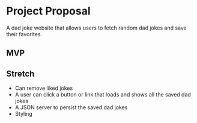 # Project Proposal

A dad joke website that allows users to fetch random dad jokes and save their favorites.

## MVP
<!-- - A user can load the web page and see a dad joke on load -->
<!-- - A user can click a button to load a new dad joke -->

## Stretch
<!-- - Users can temporarily save dad jokes in an array - like button -->
- Can remove liked jokes
- A user can click a button or link that loads and shows all the saved dad jokes
- A JSON server to persist the saved dad jokes
- Styling
